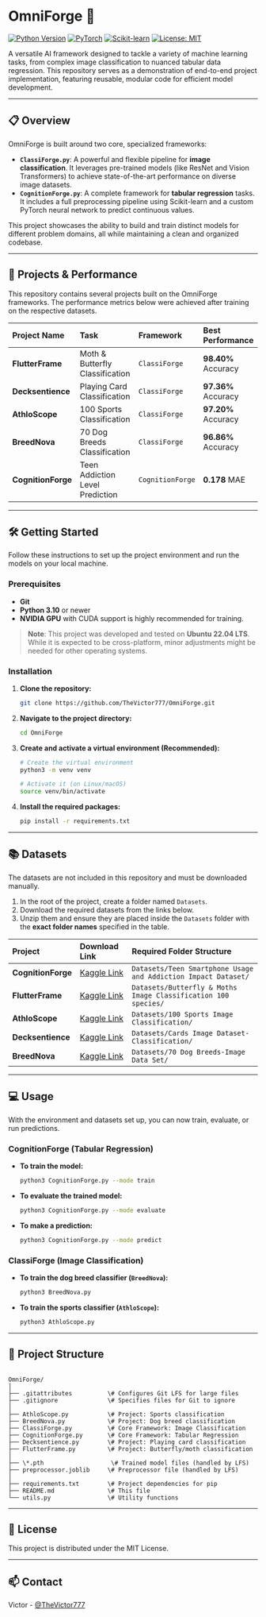 # OmniForge 🤖

[![Python Version](https://img.shields.io/badge/Python-3.10%2B-blue.svg)](https://www.python.org/downloads/)
[![PyTorch](https://img.shields.io/badge/PyTorch-%23EE4C2C.svg?&logo=PyTorch&logoColor=white)](https://pytorch.org/)
[![Scikit-learn](https://img.shields.io/badge/scikit--learn-%23F7931E.svg?&logo=scikit-learn&logoColor=white)](https://scikit-learn.org/)
[![License: MIT](https://img.shields.io/badge/License-MIT-yellow.svg)](https://opensource.org/licenses/MIT)

A versatile AI framework designed to tackle a variety of machine learning tasks, from complex image classification to nuanced tabular data regression. This repository serves as a demonstration of end-to-end project implementation, featuring reusable, modular code for efficient model development.

---

## 📋 Overview

OmniForge is built around two core, specialized frameworks:

* **`ClassiForge.py`**: A powerful and flexible pipeline for **image classification**. It leverages pre-trained models (like ResNet and Vision Transformers) to achieve state-of-the-art performance on diverse image datasets.
* **`CognitionForge.py`**: A complete framework for **tabular regression** tasks. It includes a full preprocessing pipeline using Scikit-learn and a custom PyTorch neural network to predict continuous values.

This project showcases the ability to build and train distinct models for different problem domains, all while maintaining a clean and organized codebase.

---

## 🚀 Projects & Performance

This repository contains several projects built on the OmniForge frameworks. The performance metrics below were achieved after training on the respective datasets.

| Project Name | Task | Framework | Best Performance |
| :--- | :--- | :--- | :--- |
| **FlutterFrame** | Moth & Butterfly Classification | `ClassiForge` | **98.40%** Accuracy |
| **Decksentience** | Playing Card Classification | `ClassiForge` | **97.36%** Accuracy |
| **AthloScope** | 100 Sports Classification | `ClassiForge` | **97.20%** Accuracy |
| **BreedNova** | 70 Dog Breeds Classification | `ClassiForge` | **96.86%** Accuracy |
| **CognitionForge**| Teen Addiction Level Prediction | `CognitionForge` | **0.178** MAE |

---

## 🛠️ Getting Started

Follow these instructions to set up the project environment and run the models on your local machine.

### Prerequisites

* **Git**
* **Python 3.10** or newer
* **NVIDIA GPU** with CUDA support is highly recommended for training.

> **Note**: This project was developed and tested on **Ubuntu 22.04 LTS**. While it is expected to be cross-platform, minor adjustments might be needed for other operating systems.

### Installation

1.  **Clone the repository:**
    ```bash
    git clone https://github.com/TheVictor777/OmniForge.git
    ```

2.  **Navigate to the project directory:**
    ```bash
    cd OmniForge
    ```

3.  **Create and activate a virtual environment (Recommended):**
    ```bash
    # Create the virtual environment
    python3 -m venv venv

    # Activate it (on Linux/macOS)
    source venv/bin/activate
    ```

4.  **Install the required packages:**
    ```bash
    pip install -r requirements.txt
    ```
---
## 📚 Datasets

The datasets are not included in this repository and must be downloaded manually.

1.  In the root of the project, create a folder named `Datasets`.
2.  Download the required datasets from the links below.
3.  Unzip them and ensure they are placed inside the `Datasets` folder with the **exact folder names** specified in the table.

| Project | Download Link | Required Folder Structure |
| :--- | :--- | :--- |
| **CognitionForge** | [Kaggle Link](https://www.kaggle.com/datasets/sumedh1507/teen-phone-addiction) | `Datasets/Teen Smartphone Usage and Addiction Impact Dataset/` |
| **FlutterFrame** | [Kaggle Link](https://www.kaggle.com/datasets/gpiosenka/butterfly-images40-species) | `Datasets/Butterfly & Moths Image Classification 100 species/` |
| **AthloScope** | [Kaggle Link](https://www.kaggle.com/datasets/gpiosenka/sports-classification) | `Datasets/100 Sports Image Classification/` |
| **Decksentience** | [Kaggle Link](https://www.kaggle.com/datasets/86dcbfae1396038cba359d58e258915afd32de7845fd29ef6a06158f80d3cce8) | `Datasets/Cards Image Dataset-Classification/` |
| **BreedNova** | [Kaggle Link](https://www.kaggle.com/datasets/gpiosenka/70-dog-breedsimage-data-set) | `Datasets/70 Dog Breeds-Image Data Set/` |

---
## 💻 Usage

With the environment and datasets set up, you can now train, evaluate, or run predictions.

### CognitionForge (Tabular Regression)

* **To train the model:**
    ```bash
    python3 CognitionForge.py --mode train
    ```

* **To evaluate the trained model:**
    ```bash
    python3 CognitionForge.py --mode evaluate
    ```

* **To make a prediction:**
    ```bash
    python3 CognitionForge.py --mode predict
    ```

### ClassiForge (Image Classification)

* **To train the dog breed classifier (`BreedNova`):**
    ```bash
    python3 BreedNova.py
    ```

* **To train the sports classifier (`AthloScope`):**
    ```bash
    python3 AthloScope.py
    ```
---
## 📂 Project Structure

````

OmniForge/
│
├── .gitattributes          \# Configures Git LFS for large files
├── .gitignore              \# Specifies files for Git to ignore
│
├── AthloScope.py           \# Project: Sports classification
├── BreedNova.py            \# Project: Dog breed classification
├── ClassiForge.py          \# Core Framework: Image Classification
├── CognitionForge.py       \# Core Framework: Tabular Regression
├── Decksentience.py        \# Project: Playing card classification
├── FlutterFrame.py         \# Project: Butterfly/moth classification
│
├── \*.pth                   \# Trained model files (handled by LFS)
├── preprocessor.joblib     \# Preprocessor file (handled by LFS)
│
├── requirements.txt        \# Project dependencies for pip
├── README.md               \# This file
└── utils.py                \# Utility functions

````
---

## 📄 License

This project is distributed under the MIT License.

---

## 📫 Contact

Victor - [@TheVictor777](https://github.com/TheVictor777)

